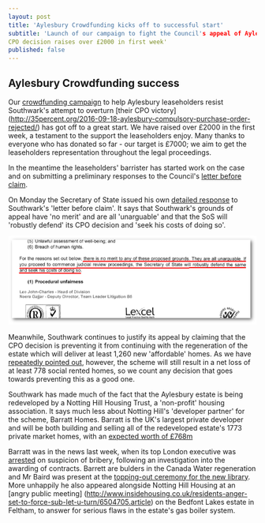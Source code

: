```yaml
---
layout: post
title: 'Aylesbury Crowdfunding kicks off to successful start'
subtitle: 'Launch of our campaign to fight the Council's appeal of Aylesbury 
CPO decision raises over £2000 in first week'
published: false
---
```

## Aylesbury Crowdfunding success
Our [crowdfunding 
campaign](https://www.gofundme.com/aylesbury-the-right-to-a-community-2uefgf2s) 
to help Aylesbury leaseholders resist Southwark's attempt to overturn [their 
CPO victory]
(http://35percent.org/2016-09-18-aylesbury-compulsory-purchase-order-rejected/)
has got off to a great start. We have raised over £2000 
in the first week, a testament to the support the leaseholders enjoy.  Many 
thanks to everyone who has donated so far - our target is £7000; we aim to get 
the leaseholders
representation throughout the legal proceedings.

In the meantime the leaseholders' barrister has started work on the case and on 
submitting a preliminary responses to the Council's [letter before 
claim](http://35percent.org/img/20161007_Secretary_of_State_Aylesbury_CPO.pdf). 

On Monday the Secretary of State issued his own [detailed 
response](/img/SoSresponsetoLbC.pdf) to Southwark's 'letter before claim'.  It 
says that Southwark's grounds of appeal have 'no merit' and are all 
'unarguable' and that the SoS will 'robustly defend' its CPO decision and 'seek 
his costs of doing so'.

![](/img/SoSresponsetoLbC.png)

Meanwhile, Southwark continues to justify its appeal by claiming that the CPO 
decision is preventing it from continuing with the regeneration of the estate 
which will deliver at least 1,260 new 'affordable' homes. As we have 
[repeatedly pointed 
out](http://35percent.org/2016-09-26-council-appeals-aylesbury-cpo-decision/),
however, the scheme will still result in a net loss of at least 778 social 
rented homes, so we count any decision that goes towards preventing this as a 
good one.

Southwark has made much of the fact that the Aylesbury estate is being redeveloped 
by a Notting Hill Housing Trust, a 'non-profit' housing association. It says much less 
about Notting Hill's 'developer partner' for the scheme, Barratt Homes.  Barratt is the UK's 
largest private developer and will be both building and selling all of the 
redeveloped estate's 1773 private market homes, with an [expected worth of 
£768m](http://35percent.org/img/document.pdf)

Barratt was in the news last week, when its top London executive was 
[arrested](https://www.theguardian.com/business/2016/oct/19/barratt-executive-arrested-internal-inquiry-alastair-baird) 
on suspicion of bribery, following an investigation into the awarding of 
contracts.  Barrett are
bulders in the Canada Water regeneration and Mr Baird was present at the 
[topping-out ceremony for
the new 
library](http://www.southwark.gov.uk/news/article/146/new_iconic_southwark_building_emerges).
More unhappily he also appeared alongside Notting Hill Housing at an [angry 
public meeting]
(http://www.insidehousing.co.uk/residents-anger-set-to-force-sub-let-u-turn/6504705.article) 
on the Bedfont Lakes estate in Feltham, to answer for serious flaws in the 
estate's gas boiler
system.


